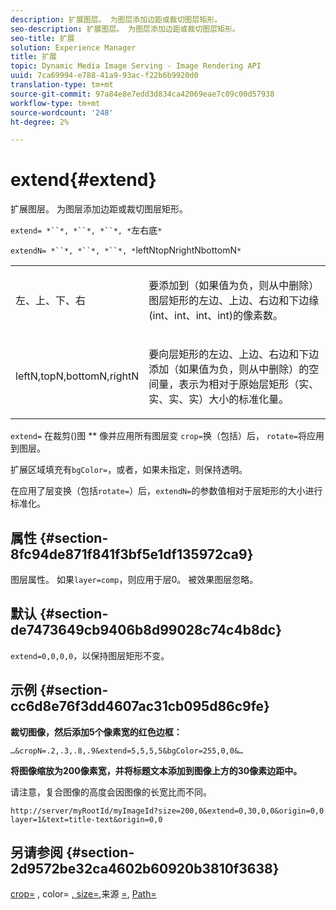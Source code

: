 ```yaml
---
description: 扩展图层。 为图层添加边距或裁切图层矩形。
seo-description: 扩展图层。 为图层添加边距或裁切图层矩形。
seo-title: 扩展
solution: Experience Manager
title: 扩展
topic: Dynamic Media Image Serving - Image Rendering API
uuid: 7ca69994-e788-41a9-93ac-f22b6b9920d0
translation-type: tm+mt
source-git-commit: 97a84e8e7edd3d834ca42069eae7c09c00d57938
workflow-type: tm+mt
source-wordcount: '248'
ht-degree: 2%

---
```



# extend{#extend}

扩展图层。 为图层添加边距或裁切图层矩形。

`extend= *``*, *``*, *``*, *`左右底`*`

`extendN= *``*, *``*, *``*, *`leftNtopNrightNbottomN`*`

<table id="simpletable_1DCCD469712B423C8154630127DC5F54"> 
 <tr class="strow"> 
  <td class="stentry"> <p><span class="codeph"> <span class="varname"> 左、上、下、右</span></span> </p></td> 
  <td class="stentry"> <p>要添加到（如果值为负，则从中删除）图层矩形的左边、上边、右边和下边缘(int、int、int、int)的像素数。 </p></td> 
 </tr> 
 <tr class="strow"> 
  <td class="stentry"> <p><span class="codeph"> <span class="varname"> leftN,topN,bottomN,rightN</span></span> </p></td> 
  <td class="stentry"> <p>要向层矩形的左边、上边、右边和下边添加（如果值为负，则从中删除）的空间量，表示为相对于原始层矩形（实、实、实、实）大小的标准化量。 </p></td> 
 </tr> 
</table>

`extend=` 在裁剪()图 ** 像并应用所有图层变 `crop=`换（包括）后， `rotate=`将应用到图层。

扩展区域填充有`bgColor=`，或者，如果未指定，则保持透明。

在应用了层变换（包括`rotate=`）后，`extendN=`的参数值相对于层矩形的大小进行标准化。

## 属性 {#section-8fc94de871f841f3bf5e1df135972ca9}

图层属性。 如果`layer=comp`，则应用于层0。 被效果图层忽略。

## 默认 {#section-de7473649cb9406b8d99028c74c4b8dc}

`extend=0,0,0,0`，以保持图层矩形不变。

## 示例 {#section-cc6d8e76f3dd4607ac31cb095d86c9fe}

**裁切图像，然后添加5个像素宽的红色边框：**

`…&cropN=.2,.3,.8,.9&extend=5,5,5,5&bgColor=255,0,0&…`

**将图像缩放为200像素宽，并将标题文本添加到图像上方的30像素边距中。**

请注意，复合图像的高度会因图像的长宽比而不同。

`http://server/myRootId/myImageId?size=200,0&extend=0,30,0,0&origin=0,0 layer=1&text=title-text&origin=0,0`

## 另请参阅 {#section-2d9572be32ca4602b60920b3810f3638}

[crop=](../../../../../is-api/http-ref/image-serving-api-ref/c-http-protocol-reference/c-command-reference/r-crop.md#reference-6fd0f6399966446ab4425ce050572eab) , color= [, size=](/help/aem-is-ir-api/is-api/http-ref/image-serving-api-ref/c-http-protocol-reference/c-data-types/r-is-http-color.md),来源 [=](../../../../../is-api/http-ref/image-serving-api-ref/c-http-protocol-reference/c-data-types/r-size.md#reference-04d383f32c7b4003bed9978cb854747b),  [](../../../../../is-api/http-ref/image-serving-api-ref/c-http-protocol-reference/c-command-reference/r-origin.md#reference-e11c7ac06e2240cc884c3fec98f05138) [Path=](../../../../../is-api/http-ref/image-serving-api-ref/c-http-protocol-reference/c-command-reference/r-clippath.md#reference-8139b1b52dc54749b51b109521ddf83d)
